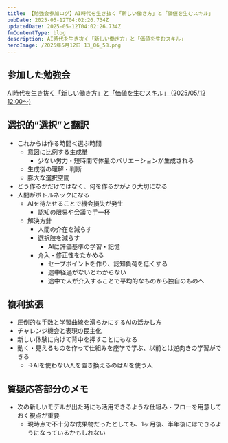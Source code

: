 ```yaml
---
title: 【勉強会参加ログ】AI時代を生き抜く「新しい働き方」と「価値を生むスキル」
pubDate: 2025-05-12T04:02:26.734Z
updatedDate: 2025-05-12T04:02:26.734Z
fmContentType: blog
description: AI時代を生き抜く「新しい働き方」と「価値を生むスキル」
heroImage: /2025年5月12日 13_06_58.png
---
```


## 参加した勉強会

[AI時代を生き抜く「新しい働き方」と「価値を生むスキル」 (2025/05/12 12:00〜)](https://nijibox.connpass.com/event/351250/)

## 選択的”選択”と翻訳

- これからは作る時間＜選ぶ時間
    - 意図に比例する生成量
        - 少ない労力・短時間で体量のバリエーションが生成される
    - 生成後の理解・判断
    - 膨大な選択空間
- どう作るかだけではなく、何を作るかがより大切になる
- 人間がボトルネックになる
    - AIを待たせることで機会損失が発生
        - 認知の限界や会議で手一杯
    - 解決方針
        - 人間の介在を減らす
        - 選択肢を減らす
            - AIに評価基準の学習・記憶
        - 介入・修正性をたかめる
            - セーブポイントを作り、認知負荷を低くする
            - 途中経過がないとわからない
            - 途中で人が介入することで平均的なものから独自のものへ

## 複利拡張

- 圧倒的な手数と学習曲線を滑らかにするAIの活かし方
- チャレンジ機会と表現の民主化
- 新しい体験に向けて背中を押すことにもなる
- 動く・見えるものを作って仕組みを座学で学ぶ、以前とは逆向きの学習ができる
    - →AIを使わない人を置き換えるのはAIを使う人

## 質疑応答部分のメモ

- 次の新しいモデルが出た時にも活用できるような仕組み・フローを用意しておく視点が重要
    - 現時点で不十分な成果物だったとしても、1ヶ月後、半年後にはできるようになっているかもしれない